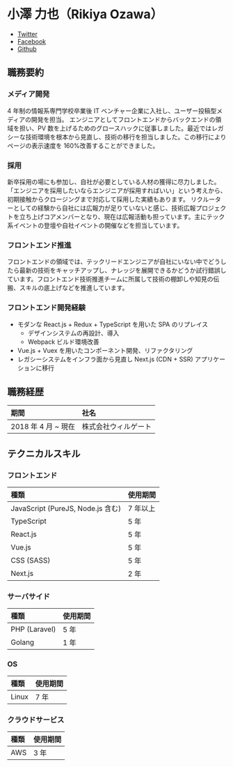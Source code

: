 # 小澤 力也（Rikiya Ozawa）

- [Twitter](https://twitter.com/rikipedia_uw)
- [Facebook](https://www.facebook.com/rikiya.ozawa.3)
- [Github](https://github.com/rikipedia-5r)

## 職務要約

### メディア開発

4 年制の情報系専門学校卒業後 IT ベンチャー企業に入社し、ユーザー投稿型メディアの開発を担当。
エンジニアとしてフロントエンドからバックエンドの領域を担い、PV 数を上げるためのグロースハックに従事しました。最近ではレガシーな技術環境を根本から見直し、技術の移行を担当しました。この移行によりページの表示速度を 160%改善することができました。

### 採用

新卒採用の場にも参加し、自社が必要としている人材の獲得に尽力しました。「エンジニアを採用したいならエンジニアが採用すればいい」という考えから、初期接触からクロージングまで対応して採用した実績もあります。
リクルーターとしての経験から自社には広報力が足りていないと感じ、技術広報プロジェクトを立ち上げコアメンバーとなり、現在は広報活動も担っています。主にテック系イベントの登壇や自社イベントの開催などを担当しています。

### フロントエンド推進

フロントエンドの領域では、テックリードエンジニアが自社にいない中でどうしたら最新の技術をキャッチアップし、ナレッジを展開できるかどうか試行錯誤しています。フロントエンド技術推進チームに所属して技術の棚卸しや知見の伝搬、スキルの底上げなどを推進しています。

### フロントエンド開発経験

- モダンな React.js + Redux + TypeScript を用いた SPA のリプレイス
  - デザインシステムの再設計、導入
  - Webpack ビルド環境改善
- Vue.js + Vuex を用いたコンポーネント開発、リファクタリング
- レガシーシステムをインフラ面から見直し Next.js (CDN + SSR) アプリケーションに移行

## 職務経歴

| 期間                | 社名                 |
| :------------------ | :------------------- |
| 2018 年 4 月 ~ 現在 | 株式会社ウィルゲート |

## テクニカルスキル

### フロントエンド

| 種類                              | 使用期間 |
| :-------------------------------- | :------- |
| JavaScript (PureJS, Node.js 含む) | 7 年以上 |
| TypeScript                        | 5 年     |
| React.js                          | 5 年     |
| Vue.js                            | 5 年     |
| CSS (SASS)                        | 5 年     |
| Next.js                           | 2 年     |

### サーバサイド

| 種類          | 使用期間 |
| :------------ | :------- |
| PHP (Laravel) | 5 年     |
| Golang        | 1 年     |

### OS

| 種類  | 使用期間 |
| :---- | :------- |
| Linux | 7 年     |

### クラウドサービス

| 種類 | 使用期間 |
| :--- | :------- |
| AWS  | 3 年     |
